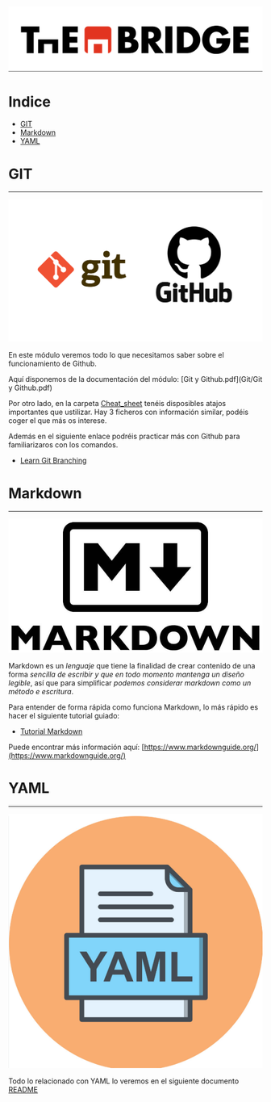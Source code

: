![](../../img/TheBridge_logo.png)

# Indice

- [GIT](#git)
- [Markdown](#markdown)
- [YAML](#yaml)

# GIT
***

![img.png](img/git_github.png)

En este módulo veremos todo lo que necesitamos saber sobre el funcionamiento de Github. 

Aquí disponemos de la documentación del módulo: [Git y Github.pdf](Git/Git y Github.pdf)

Por otro lado, en la carpeta [Cheat_sheet](Git/Cheat_sheet) tenéis disposibles atajos importantes que ustilizar. 
Hay 3 ficheros con información similar, podéis coger el que más os interese. 

Además en el siguiente enlace podréis practicar más con Github para familiarizaros con los comandos. 

- [Learn Git Branching](https://learngitbranching.js.org/?locale=es_ES)


# Markdown
***

![](img/Markdown.png)

Markdown es un *lenguaje* que tiene la finalidad de crear contenido de una forma *sencilla de escribir y que en todo momento mantenga 
un diseño legible*, así que para simplificar *podemos considerar markdown como un método e escritura*. 

Para entender de forma rápida como funciona Markdown, lo más rápido es hacer el siguiente tutorial guiado: 

- [Tutorial Markdown](https://www.markdowntutorial.com/es/)

Puede encontrar más información aquí: [https://www.markdownguide.org/](https://www.markdownguide.org/)

# YAML
***

![img_4.png](img/Yaml_logo.png)

Todo lo relacionado con YAML lo veremos en el siguiente documento [README](Yaml/README.md)
